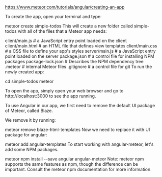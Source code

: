 https://www.meteor.com/tutorials/angular/creating-an-app

To create the app, open your terminal and type:

meteor create simple-todos
This will create a new folder called simple-todos with all of the files that a Meteor app needs:

client/main.js        # a JavaScript entry point loaded on the client
client/main.html      # an HTML file that defines view templates
client/main.css       # a CSS file to define your app's styles
server/main.js        # a JavaScript entry point loaded on the server
package.json          # a control file for installing NPM packages
package-lock.json     # Describes the NPM dependency tree
.meteor               # internal Meteor files
.gitignore            # a control file for git
To run the newly created app:

cd simple-todos
meteor

To open the app, simply open your web browser and go to http://localhost:3000 to see the app running.

To use Angular in our app, we first need to remove the default UI package of Meteor, called Blaze.

We remove it by running:

meteor remove blaze-html-templates
Now we need to replace it with UI package for angular:

meteor add angular-templates
To start working with angular-meteor, let's add some NPM packages.

meteor npm install --save angular angular-meteor
Note: meteor npm supports the same features as npm, though the difference can be important. Consult the meteor npm documentation for more information.
